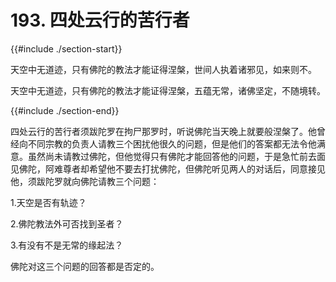# 193. 四处云行的苦行者
{{#include ./section-start}}

天空中无道迹，只有佛陀的教法才能证得涅槃，世间人执着诸邪见，如来则不。



天空中无道迹，只有佛陀的教法才能证得涅槃，五蕴无常，诸佛坚定，不随境转。

{{#include ./section-end}}

四处云行的苦行者须跋陀罗在拘尸那罗时，听说佛陀当天晚上就要般涅槃了。他曾经向不同宗教的负责人请教三个困扰他很久的问题，但是他们的答案都无法令他满意。虽然尚未请教过佛陀，但他觉得只有佛陀才能回答他的问题，于是急忙前去面见佛陀，阿难尊者却希望他不要去打扰佛陀，但佛陀听见两人的对话后，同意接见他，须跋陀罗就向佛陀请教三个问题：

1.天空是否有轨迹？

2.佛陀教法外可否找到圣者？

3.有没有不是无常的缘起法？

佛陀对这三个问题的回答都是否定的。

